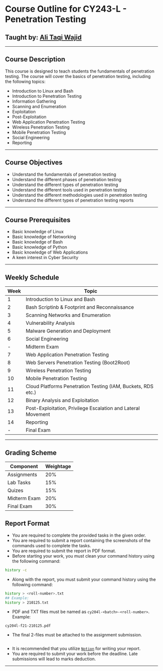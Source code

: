 # Course Outline for CY243-L - Penetration Testing

## Taught by: [Ali Taqi Wajid](https://github.com/theflash2k/)

---

## Course Description

This course is designed to teach students the fundamentals of penetration testing. The course will cover the basics of penetration testing, including the following topics:

- Introduction to Linux and Bash
- Introduction to Penetration Testing
- Information Gathering
- Scanning and Enumeration
- Exploitation
- Post-Exploitation
- Web Application Penetration Testing
- Wireless Penetration Testing
- Mobile Penetration Testing
- Social Engineering
- Reporting

---

## Course Objectives

- Understand the fundamentals of penetration testing
- Understand the different phases of penetration testing
- Understand the different types of penetration testing
- Understand the different tools used in penetration testing
- Understand the different methodologies used in penetration testing
- Understand the different types of penetration testing reports

---

## Course Prerequisites

- Basic knowledge of Linux
- Basic knowledge of Networking
- Basic knowledge of Bash
- Basic knowledge of Python
- Basic knowledge of Web Applications
- A keen interest in Cyber Security

---

## Weekly Schedule

| Week | Topic |
| ---- | ----- |
| 1 | Introduction to Linux and Bash |
| 2 | Bash Scriptinb & Footprint and Reconnaissance |
| 3 | Scanning Networks and Enumeration |
| 4 | Vulnerability Analysis |
| 5 | Malware Generation and Deployment |
| 6 | Social Engineering |
| - | Midterm Exam |
| 7 | Web Application Penetration Testing |
| 8 | Web Servers Penetration Testing (Boot2Root) |
| 9 | Wireless Penetration Testing |
| 10 | Mobile Penetration Testing |
| 11 | Cloud Platforms Penetration Testing (IAM, Buckets, RDS etc.) |
| 12 | Binary Analysis and Exploitation |
| 13 | Post-Exploitation, Privilege Escalation and Lateral Movement |
| 14 | Reporting |
| - | Final Exam |

---

## Grading Scheme

| Component | Weightage |
| --------- | --------- |
| Assignments | 20% |
| Lab Tasks | 15% |
| Quizes | 15% |
| Midterm Exam | 20% |
| Final Exam | 30% |

## Report Format

- You are required to complete the provided tasks in the given order.
- You are required to submit a report containing the screenshots of the commands used to complete the tasks.
- You are required to submit the report in PDF format.
- Before starting your work, you must clean your command history using the following command:

```bash
history -c
```

- Along with the report, you must submit your command history using the following command:

```bash
history > <roll-number>.txt
## Example:
history > 210125.txt
```

- PDF and TXT files must be named as `cy204l-<batch>-<roll-number>`.
Example:

```text
cy204l-f21-210125.pdf
```

- The final 2-files must be attached to the assignment submission.

```text

```

- It is recommended that you utilize [`Notion`](https://notion.so) for writing your report.
- You are required to submit your work before the deadline. Late submissions will lead to marks deduction.

---
